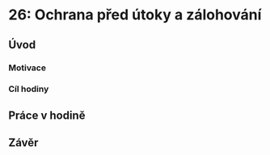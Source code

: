 # 26: Ochrana před útoky a zálohování

## Úvod

### Motivace

### Cíl hodiny

## Práce v hodině

## Závěr
